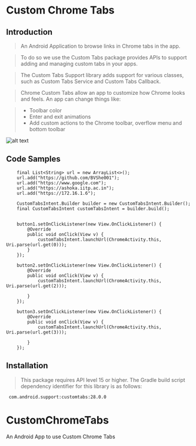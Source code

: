 # Custom Chrome Tabs

## Introduction

> An Android Application to browse links in Chrome tabs in the app.

> To do so we use the Custom Tabs package provides APIs to support adding and managing custom tabs in your apps.

>The Custom Tabs Support library adds support for various classes, such as Custom Tabs Service and Custom Tabs Callback.

> Chrome Custom Tabs allow an app to customize how Chrome looks and feels. An app can change things like:

> * Toolbar color
> * Enter and exit animations
> * Add custom actions to the Chrome toolbar, overflow menu and bottom toolbar

![alt text](https://developer.chrome.com/multidevice/images/customtab/performance.gif)

## Code Samples

        final List<String> url = new ArrayList<>();
        url.add("https://github.com/BVShe001");
        url.add("https://www.google.com");
        url.add("https://ashoka.iitp.ac.in");
        url.add("https://172.16.1.6");

        CustomTabsIntent.Builder builder = new CustomTabsIntent.Builder();
        final CustomTabsIntent customTabsIntent = builder.build();


        button1.setOnClickListener(new View.OnClickListener() {
            @Override
            public void onClick(View v) {
                customTabsIntent.launchUrl(ChromeActivity.this, Uri.parse(url.get(0)));
            }
        });

        button2.setOnClickListener(new View.OnClickListener() {
            @Override
            public void onClick(View v) {
                customTabsIntent.launchUrl(ChromeActivity.this, Uri.parse(url.get(2)));

            }
        });

        button3.setOnClickListener(new View.OnClickListener() {
            @Override
            public void onClick(View v) {
                customTabsIntent.launchUrl(ChromeActivity.this, Uri.parse(url.get(3)));

            }
        });


## Installation

> This package requires API level 15 or higher. The Gradle build script dependency identifier for this library is as follows:

     com.android.support:customtabs:28.0.0
# CustomChromeTabs
An Android App to use Custom Chrome Tabs
